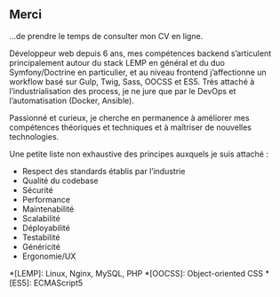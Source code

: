 ## Merci

…de prendre le temps de consulter mon CV en ligne.

Développeur web depuis 6 ans, mes compétences backend s’articulent principalement
autour du stack LEMP en général et du duo Symfony/Doctrine en particulier, et
au niveau frontend j’affectionne un workflow basé sur Gulp, Twig, Sass, OOCSS
et ES5. Très attaché à l’industrialisation des process, je ne jure que par le
DevOps et l’automatisation (Docker, Ansible).

Passionné et curieux, je cherche en permanence à améliorer mes compétences
théoriques et techniques et à maîtriser de nouvelles technologies.

Une petite liste non exhaustive des principes auxquels je suis attaché&nbsp;:

* Respect des standards établis par l’industrie
* Qualité du codebase
* Sécurité
* Performance
* Maintenabilité
* Scalabilité
* Déployabilité
* Testabilité
* Généricité
* Ergonomie/UX

*[LEMP]: Linux, Nginx, MySQL, PHP
*[OOCSS]: Object-oriented CSS
*[ES5]: ECMAScript5

